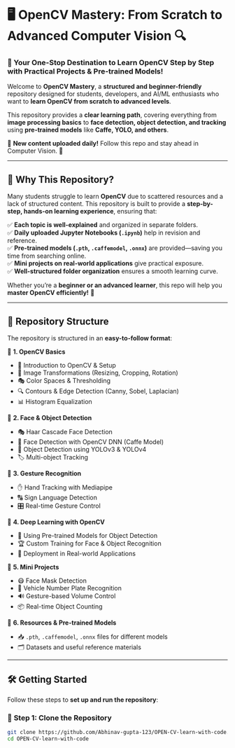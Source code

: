 # 🖥️ OpenCV Mastery: From Scratch to Advanced Computer Vision 🔍  

### 🌟 Your One-Stop Destination to Learn OpenCV **Step by Step** with Practical Projects & Pre-trained Models!  

Welcome to **OpenCV Mastery**, a **structured and beginner-friendly** repository designed for students, developers, and AI/ML enthusiasts who want to **learn OpenCV from scratch to advanced levels**.  

This repository provides a **clear learning path**, covering everything from **image processing basics** to **face detection, object detection, and tracking** using **pre-trained models** like **Caffe, YOLO, and others**.  

📢 **New content uploaded daily!** Follow this repo and stay ahead in Computer Vision. 🚀  

---

## 🎯 Why This Repository?  

Many students struggle to learn **OpenCV** due to scattered resources and a lack of structured content. This repository is built to provide a **step-by-step, hands-on learning experience**, ensuring that:  

✅ **Each topic is well-explained** and organized in separate folders.  
✅ **Daily uploaded Jupyter Notebooks (`.ipynb`)** help in revision and reference.  
✅ **Pre-trained models (`.pth`, `.caffemodel`, `.onnx`)** are provided—saving you time from searching online.  
✅ **Mini projects on real-world applications** give practical exposure.  
✅ **Well-structured folder organization** ensures a smooth learning curve.  

Whether you’re a **beginner or an advanced learner**, this repo will help you **master OpenCV efficiently!** 🚀  

---

## 📂 Repository Structure  

The repository is structured in an **easy-to-follow format**:  

📁 **1. OpenCV Basics**  
   - 📌 Introduction to OpenCV & Setup  
   - 🎨 Image Transformations (Resizing, Cropping, Rotation)  
   - 🎭 Color Spaces & Thresholding  
   - 🔍 Contours & Edge Detection (Canny, Sobel, Laplacian)  
   - 📊 Histogram Equalization  

📁 **2. Face & Object Detection**  
   - 🎭 Haar Cascade Face Detection  
   - 🤖 Face Detection with OpenCV DNN (Caffe Model)  
   - 🎯 Object Detection using YOLOv3 & YOLOv4  
   - 🏷️ Multi-object Tracking  

📁 **3. Gesture Recognition**  
   - ✋ Hand Tracking with Mediapipe  
   - 🔠 Sign Language Detection  
   - 🎛️ Real-time Gesture Control  

📁 **4. Deep Learning with OpenCV**  
   - 🤖 Using Pre-trained Models for Object Detection  
   - 🏆 Custom Training for Face & Object Recognition  
   - 🚀 Deployment in Real-world Applications  

📁 **5. Mini Projects**  
   - 😷 Face Mask Detection  
   - 🚗 Vehicle Number Plate Recognition  
   - 🔊 Gesture-based Volume Control  
   - 📦 Real-time Object Counting  

📁 **6. Resources & Pre-trained Models**  
   - 📥 `.pth`, `.caffemodel`, `.onnx` files for different models  
   - 🗂️ Datasets and useful reference materials  

---

## 🛠️ Getting Started  

Follow these steps to **set up and run the repository**:  

### 📌 **Step 1: Clone the Repository**  
```bash
git clone https://github.com/Abhinav-gupta-123/OPEN-CV-learn-with-code.git
cd OPEN-CV-learn-with-code
